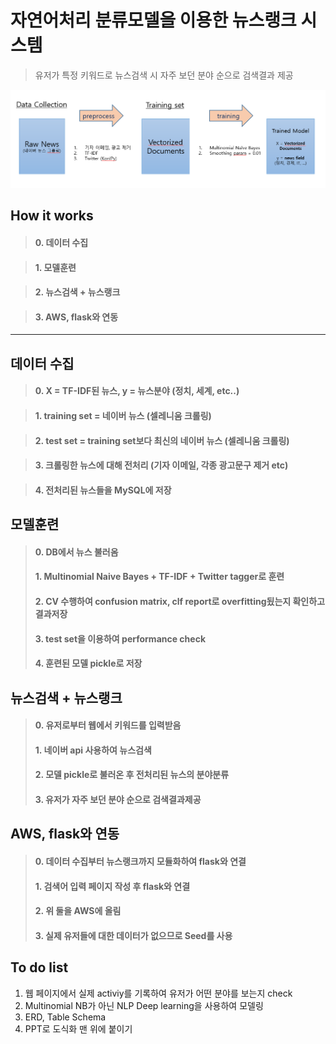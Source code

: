 # 자연어처리 분류모델을 이용한 뉴스랭크 시스템
> 유저가 특정 키워드로 뉴스검색 시 자주 보던 분야 순으로 검색결과 제공

<img src='img/news_rec.png'>

## How it works
> #### 0. 데이터 수집

> #### 1. 모델훈련

> #### 2. 뉴스검색 + 뉴스랭크

> #### 3. AWS, flask와 연동

-----------------

## 데이터 수집
> #### 0. X = TF-IDF된 뉴스, y = 뉴스분야 (정치, 세계, etc..)

> #### 1. training set = 네이버 뉴스 (셀레니움 크롤링)

> #### 2. test set = training set보다 최신의 네이버 뉴스 (셀레니움 크롤링)

> #### 3. 크롤링한 뉴스에 대해 전처리 (기자 이메일, 각종 광고문구 제거 etc)

> #### 4. 전처리된 뉴스들을 MySQL에 저장

## 모델훈련
> #### 0. DB에서 뉴스 불러옴
> #### 1. Multinomial Naive Bayes + TF-IDF + Twitter tagger로 훈련
> #### 2. CV 수행하여 confusion matrix, clf report로 overfitting됬는지 확인하고 결과저장
> #### 3. test set을 이용하여 performance check
> #### 4. 훈련된 모델 pickle로 저장

## 뉴스검색 + 뉴스랭크
> #### 0. 유저로부터 웹에서 키워드를 입력받음	
> #### 1. 네이버 api 사용하여 뉴스검색
> #### 2. 모델 pickle로 불러온 후 전처리된 뉴스의 분야분류
> #### 3. 유저가 자주 보던 분야 순으로 검색결과제공

## AWS, flask와 연동
> #### 0. 데이터 수집부터 뉴스랭크까지 모듈화하여 flask와 연결
> #### 1. 검색어 입력 페이지 작성 후 flask와 연결
> #### 2. 위 둘을 AWS에 올림
> #### 3. 실제 유저들에 대한 데이터가 없으므로 Seed를 사용

## To do list
1. 웹 페이지에서 실제 activiy를 기록하여 유저가 어떤 분야를 보는지 check
2. Multinomial NB가 아닌 NLP Deep learning을 사용하여 모델링
3. ERD, Table Schema
4. PPT로 도식화 맨 위에 붙이기